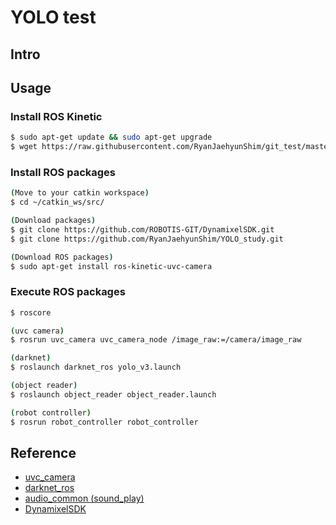 # YOLO test

## Intro

## Usage

### Install ROS Kinetic
```sh
$ sudo apt-get update && sudo apt-get upgrade
$ wget https://raw.githubusercontent.com/RyanJaehyunShim/git_test/master/install_ros_kinetic.sh && chmod 755 ./install_ros_kinetic.sh && bash ./install_ros_kinetic.sh
```
### Install ROS packages
```sh
(Move to your catkin workspace)
$ cd ~/catkin_ws/src/

(Download packages)
$ git clone https://github.com/ROBOTIS-GIT/DynamixelSDK.git
$ git clone https://github.com/RyanJaehyunShim/YOLO_study.git

(Download ROS packages)
$ sudo apt-get install ros-kinetic-uvc-camera
```

### Execute ROS packages
```sh
$ roscore

(uvc camera)
$ rosrun uvc_camera uvc_camera_node /image_raw:=/camera/image_raw

(darknet)
$ roslaunch darknet_ros yolo_v3.launch

(object reader)
$ roslaunch object_reader object_reader.launch

(robot controller)
$ rosrun robot_controller robot_controller
```
## Reference
- [uvc_camera](http://wiki.ros.org/uvc_camera/)
- [darknet_ros](https://github.com/leggedrobotics/darknet_ros/)
- [audio_common (sound_play)](https://github.com/ros-drivers/audio_common)
- [DynamixelSDK](https://github.com/ROBOTIS-GIT/DynamixelSDK)
